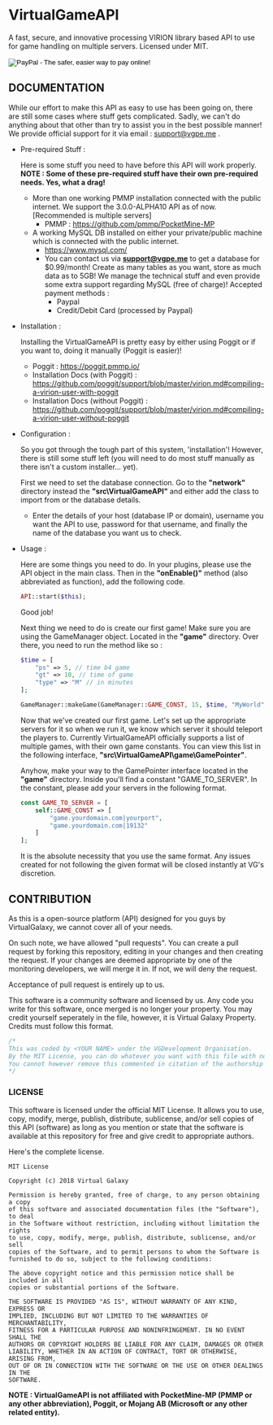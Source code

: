 # VirtualGameAPI
A fast, secure, and innovative processing VIRION library based API to use for game handling on multiple servers. Licensed under MIT.

<form action="https://www.paypal.com/cgi-bin/webscr" method="post" target="_top">
<input type="hidden" name="cmd" value="_s-xclick">
<input type="hidden" name="hosted_button_id" value="G34YTKEPC6R3U">
<input type="image" src="https://www.paypalobjects.com/en_US/i/btn/btn_donateCC_LG.gif" border="0" name="submit" alt="PayPal - The safer, easier way to pay online!">
<img alt="" border="0" src="https://www.paypalobjects.com/en_US/i/scr/pixel.gif" width="1" height="1">
</form>

## DOCUMENTATION

While our effort to make this API as easy to use has been going on, there are still some cases where stuff gets complicated. Sadly, we can't do anything about that other than try to assist you in the best possible manner! We provide official support for it via email : support@vgpe.me .

- Pre-required Stuff :
    
    Here is some stuff you need to have before this API will work properly. **NOTE : Some of these pre-required stuff have their own pre-required needs. Yes, what a drag!**
    
    - More than one working PMMP installation connected with the public internet. We support the 3.0.0-ALPHA10 API as of now. [Recommended is multiple servers]
        - PMMP : https://github.com/pmmp/PocketMine-MP
    - A working MySQL DB installed on either your private/public machine which is connected with the public internet.
        - https://www.mysql.com/
        - You can contact us via **support@vgpe.me** to get a database for $0.99/month! Create as many tables as you want, store as much data as to 5GB! We manage the technical stuff and even provide some extra support regarding MySQL (free of charge)!
        Accepted payment methods :
            - Paypal
            - Credit/Debit Card (processed by Paypal)

- Installation :
    
    Installing the VirtualGameAPI is pretty easy by either using Poggit or if you want to, doing it manually (Poggit is easier)!
    
    - Poggit : https://poggit.pmmp.io/
    - Installation Docs (with Poggit) : https://github.com/poggit/support/blob/master/virion.md#compiling-a-virion-user-with-poggit
    - Installation Docs (without Poggit) : https://github.com/poggit/support/blob/master/virion.md#compiling-a-virion-user-without-poggit

- Configuration : 
    
    So you got through the tough part of this system, 'installation'! However, there is still some stuff left (you will need to do most stuff manually as there isn't a custom installer... yet).
    
    First we need to set the database connection. Go to the **"network"** directory instead the **"src\VirtualGameAPI"** and either add the class to import from or the database details.

    - Enter the details of your host (database IP or domain), username you want the API to use, password for that username, and finally the name of the database you want us to check.

- Usage :

    Here are some things you need to do. In your plugins, please use the API object in the main class. Then in the **"onEnable()"** method (also abbreviated as function), add the following code.
    ```php
    API::start($this);
    ```
    Good job!

    Next thing we need to do is create our first game! Make sure you are using the GameManager object. Located in the **"game"** directory. Over there, you need to run the method like so : 
    ```php
    $time = [
        "ps" => 5, // time b4 game
        "gt" => 10, // time of game
        "type" => "M" // in minutes
    ];

    GameManager::makeGame(GameManager::GAME_CONST, 15, $time, "MyWorld", 8);
    ```
    Now that we've created our first game. Let's set up the appropriate servers for it so when we run it, we know which server it should teleport the players to. Currently VirtualGameAPI officially supports a list of multiple games, with their own game constants.
    You can view this list in the following interface, **"src\VirtualGameAPI\game\GamePointer"**.

    Anyhow, make your way to the GamePointer interface located in the **"game"** directory. Inside you'll find a constant "GAME_TO_SERVER". In the constant, please add your servers in the following format.
    ```php
    const GAME_TO_SERVER = [
        self::GAME_CONST => [
            "game.yourdomain.com|yourport",
            "game.yourdomain.com|19132"
        ]
    ];
    ```
    It is the absolute necessity that you use the same format. Any issues created for not following the given format will be closed instantly at VG's discretion.

## CONTRIBUTION

As this is a open-source platform (API) designed for you guys by VirtualGalaxy, we cannot cover all of your needs.

On such note, we have allowed "pull requests". You can create a pull request by forking this repository, editing in your changes and then creating the request. If your changes are deemed appropriate by one of the monitoring developers, we will merge it in. If not, we will deny the request.

Acceptance of pull request is entirely up to us.

This software is a community software and licensed by us. Any code you write for this software, once merged is no longer your property. You may credit yourself seperately in the file, however, it is Virtual Galaxy Property. Credits must follow this format.
```php
/*
This was coded by <YOUR NAME> under the VGDevelopment Organisation.
By the MIT License, you can do whatever you want with this file with no restrictions unless implied in the License.
You cannot however remove this commented in citation of the authorship of the file. You must add this to any file using code from this file.
*/
```

### LICENSE
    
This software is licensed under the official MIT License. It allows you to use, copy, modify, merge, publish, distribute, sublicense, and/or sell copies of this API (software) as long as you mention or state that the software is available at this repository for free and give credit to appropriate authors. 

Here's the complete license.

```
MIT License

Copyright (c) 2018 Virtual Galaxy

Permission is hereby granted, free of charge, to any person obtaining a copy
of this software and associated documentation files (the "Software"), to deal
in the Software without restriction, including without limitation the rights
to use, copy, modify, merge, publish, distribute, sublicense, and/or sell
copies of the Software, and to permit persons to whom the Software is
furnished to do so, subject to the following conditions:

The above copyright notice and this permission notice shall be included in all
copies or substantial portions of the Software.

THE SOFTWARE IS PROVIDED "AS IS", WITHOUT WARRANTY OF ANY KIND, EXPRESS OR
IMPLIED, INCLUDING BUT NOT LIMITED TO THE WARRANTIES OF MERCHANTABILITY,
FITNESS FOR A PARTICULAR PURPOSE AND NONINFRINGEMENT. IN NO EVENT SHALL THE
AUTHORS OR COPYRIGHT HOLDERS BE LIABLE FOR ANY CLAIM, DAMAGES OR OTHER
LIABILITY, WHETHER IN AN ACTION OF CONTRACT, TORT OR OTHERWISE, ARISING FROM,
OUT OF OR IN CONNECTION WITH THE SOFTWARE OR THE USE OR OTHER DEALINGS IN THE
SOFTWARE.
```

**NOTE : VirtualGameAPI is not affiliated with PocketMine-MP (PMMP or any other abbreviation), Poggit, or Mojang AB (Microsoft or any other related entity).**